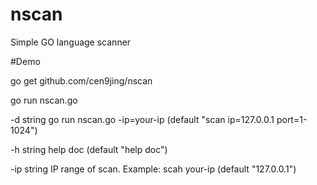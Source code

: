 # nscan
Simple GO language scanner

#Demo

go get github.com/cen9jing/nscan

go run nscan.go

  -d string
        go run nscan.go -ip=your-ip (default "scan ip=127.0.0.1 port=1-1024")
        
  -h string
        help doc (default "help doc")
        
  -ip string
        IP range of scan. Example:
                        scah your-ip (default "127.0.0.1")
